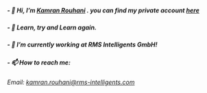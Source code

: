 ##### - 👋 Hi, I’m [Kamran Rouhani](@kamran-rouhani) . you can find my private account [here](https://github.com/comendrun)
##### - 👀 Learn, try and Learn again.
##### - 🌱 I’m currently working at RMS Intelligents GmbH!

##### - 📫 How to reach me:
###### Email: kamran.rouhani@rms-intelligents.com


